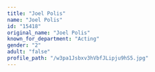 ```yaml
---
title: "Joel Polis"
name: "Joel Polis"
id: "15418"
original_name: "Joel Polis"
known_for_department: "Acting"
gender: "2"
adult: "false"
profile_path: "/w3pa1Jsbxv3hVbfJLipju9hS5.jpg"
---
```

